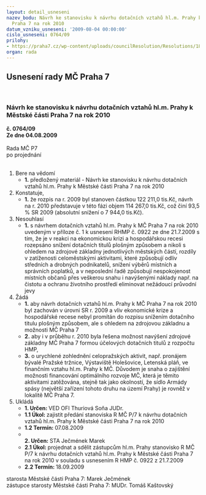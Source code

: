 ```yaml
---
layout: detail_usneseni
nazev_bodu: Návrh ke stanovisku k návrhu dotačních vztahů hl.m. Prahy k Městské části
  Praha 7 na rok 2010
datum_vzniku_usneseni: '2009-08-04 00:00:00'
cislo_usneseni: 0764/09
prilohy:
- https://praha7.cz/wp-content/uploads/councilResolution/Resolutions/18651/38-usnerhmp922_09.pdf
organ: rada
---
```

<div id="ucUsn_pList" class="usn">
	<span><h2>Usnesení rady MČ Praha 7 </h2>
<br></span><div class="standBody">
<span><h3>Návrh ke stanovisku k návrhu dotačních vztahů hl.m. Prahy k Městské části Praha 7 na rok 2010</h3></span><div class="center">
		<strong>č. 0764/09</strong><br>
	</div>
<div class="center">
		<strong>Ze dne 04.08.2009</strong><br><br>
	</div>Rada MČ P7<br> po projednání<br><br><ol>
<li>Bere na vědomí<ul><li>
<strong>1.</strong> předložený materiál - Návrh ke stanovisku k návrhu dotačních vztahů hl.m. Prahy k Městské části Praha 7 na rok 2010</li></ul>
</li>
<li>Konstatuje,<ul><li>
<strong>1.</strong> že rozpis na r. 2009 byl stanoven částkou 122 211,0 tis.Kč, návrh na r. 2010 představuje v této fázi objem 114 267,0 tis.Kč, což činí 93,5 % SR 2009 (absolutní snížení o 7 944,0 tis.Kč).</li></ul>
</li>
<li>Nesouhlasí<ul><li>
<strong>1.</strong> s návrhem dotačních vztahů hl.m. Prahy k MČ Praha 7 na rok 2010 uvedeným v příloze č. 1 k usnesení RHMP č. 0922 ze dne 21.7.2009 s tím, že je v reakci na ekonomickou krizi a hospodářskou recesi rozepsáno snížení dotačních titulů plošným způsobem a nikoli s ohledem na zdrojové základny jednotlivých městských částí, rozdíly v zatíženosti celoměstskými aktivitami, které způsobují odliv středních a drobných podnikatelů, snížení výběrů místních a správních poplatků,  a v neposlední řadě způsobují nespokojenost místních občanů přes veškerou snahu i navýšenými náklady např. na čistotu  a ochranu životního prostředí eliminovat nežádoucí průvodní jevy</li></ul>
</li>
<li>Žádá<ul>
<li>
<strong>1.</strong> aby návrh dotačních vztahů hl.m. Prahy k MČ Praha 7 na rok 2010 byl zachován v úrovni SR  r. 2009 a vliv ekonomické krize a hospodářské recese nebyl promítán do rozpisu  snížením  dotačního titulu plošným způsobem, ale s ohledem na zdrojovou základnu a možnosti MČ Praha 7</li>
<li>
<strong>2.</strong> aby i v průběhu r. 2010 byla řešena možnost navýšení zdrojové základny MČ Praha 7 formou účelových dotačních titulů z rozpočtu HMP,</li>
<li>
<strong>3.</strong> o  urychlené zohlednění celopražských aktivit,  např. pronájem bývalé Pražské tržnice, Výstaviště Holešovice, Letenská pláň, ve finančním vztahu hl.m. Prahy k MČ. Důvodem je snaha o zajištění možnosti financování optimálního rozvoje MČ, která je těmito aktivitami zatěžována, stejně tak jako okolností, že sídlo Armády spásy (největší zařízení tohoto druhu na území Prahy) je rovněž v lokalitě MČ Praha 7.</li>
</ul>
</li>
<li>Ukládá<ul>
<li>
<strong>1. Určen: </strong>VED OFI Thuriová Soňa JUDr.</li>
<li>
<strong>1.1 Úkol: </strong>zajistit předání stanoviska R MČ P/7 k návrhu dotačních vztahů hl.m. Prahy k Městské části Praha 7 na rok 2010</li>
<li>
<strong>1.2 Termín: </strong>07.08.2009</li>
<li>
<strong><br>2. Určen: </strong>STA Ječmének Marek</li>
<li>
<strong>2.1 Úkol: </strong>projednat  a sdělit zástupcům hl.m. Prahy stanovisko R MČ P/7 k návrhu dotačních vztahů hl.m. Prahy k Městské části Praha 7 na rok 2010 v souladu s usnesením R HMP č. 0922  z 21.7.2009 </li>
<li>
<strong>2.2 Termín: </strong>18.09.2009</li>
</ul>
</li>
</ol>starosta Městské části Praha 7: Marek Ječmének<br>zástupce starosty Městské části Praha 7: MUDr. Tomáš Kaštovský 
</div>
</div>